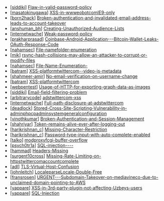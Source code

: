 * [[siddiki](https://hackerone.com/siddiki)] [Flaw-in-valid-password-policy](https://hackerone.com/reports/33331)
* [[masatokinugawa](https://hackerone.com/masatokinugawa)] [XSS-in-wwweobotcomIE9-only](https://hackerone.com/reports/37622)
* [[born2hack](https://hackerone.com/born2hack)] [Broken-authentication-and-invalidated-email-address-leads-to-account-takeover](https://hackerone.com/reports/22203)
* [[anshuman_bh](https://hackerone.com/anshuman_bh)] [Creating-Unauthorized-Audience-Lists](https://hackerone.com/reports/31188)
* [[internetwache](https://hackerone.com/internetwache)] [Weak-password-policy](https://hackerone.com/reports/28703)
* [[prakharprasad](https://hackerone.com/prakharprasad)] [Coinbase-Android-Application---Bitcoin-Wallet-Leaks-OAuth-Response-Code](https://hackerone.com/reports/5314)
* [[nahamsec](https://hackerone.com/nahamsec)] [File-namefolder-enumeration](https://hackerone.com/reports/35823)
* [[mik](https://hackerone.com/mik)] [rsync-hash-collisions-may-allow-an-attacker-to-corrupt-or-modify-files](https://hackerone.com/reports/20873)
* [[nahamsec](https://hackerone.com/nahamsec)] [File-Name-Enumeration-](https://hackerone.com/reports/33935)
* [[batram](https://hackerone.com/batram)] [XSS-platformtwittercom--video-js-metadata](https://hackerone.com/reports/29360)
* [[shahmeer-amir](https://hackerone.com/shahmeer-amir)] [No-email-verification-on-username-change](https://hackerone.com/reports/29331)
* [[batram](https://hackerone.com/batram)] [XSS-platformtwittercom](https://hackerone.com/reports/29328)
* [[webpentest](https://hackerone.com/webpentest)] [Usage-of-HTTP-for-exporting-graph-data-as-images](https://hackerone.com/reports/29288)
* [[siddiki](https://hackerone.com/siddiki)] [Email-field-filtering-problem](https://hackerone.com/reports/28632)
* [[arbitrarycode](https://hackerone.com/arbitrarycode)] [adstwittercom-xss](https://hackerone.com/reports/27511)
* [[internetwache](https://hackerone.com/internetwache)] [Full-path-disclosure-at-adstwittercom](https://hackerone.com/reports/26825)
* [[deadlock](https://hackerone.com/deadlock)] [Stored-Cross-Site-Scripting-Vulnerability-in-adminphpcpadminsystemgeneralconfiguration](https://hackerone.com/reports/26482)
* [[vinothkumar](https://hackerone.com/vinothkumar)] [Broken-Authentication-and-Session-Management](https://hackerone.com/reports/23579)
* [[shahriyar](https://hackerone.com/shahriyar)] [Token-remains-alive-ever-after-logging-out](https://hackerone.com/reports/14177)
* [[harikrishnan_c](https://hackerone.com/harikrishnan_c)] [Missing-Character-Restriction](https://hackerone.com/reports/13634)
* [[harikrishnan_c](https://hackerone.com/harikrishnan_c)] [Password-type-input-with-auto-complete-enabled](https://hackerone.com/reports/13628)
* [[talko](https://hackerone.com/talko)] [modproxyfcgi-buffer-overflow](https://hackerone.com/reports/36264)
* [[psych0tr1a](https://hackerone.com/psych0tr1a)] [SQL-injection----](https://hackerone.com/reports/9919)
* [[hammad](https://hackerone.com/hammad)] [Headers-Missing](https://hackerone.com/reports/36053)
* [[surgent10cross](https://hackerone.com/surgent10cross)] [Missing-Rate-Limiting-on-httpstwittercomaccountcomplete](https://hackerone.com/reports/27166)
* [[adl](https://hackerone.com/adl)] [TLS-Virtual-Host-Confusion](https://hackerone.com/reports/501)
* [[johnleitch](https://hackerone.com/johnleitch)] [LocaleparseLocale-Double-Free](https://hackerone.com/reports/35102)
* [[fransrosen](https://hackerone.com/fransrosen)] [URGENT---Subdomain-Takeover-on-mediavineco-due-to-unclaimed-domain-pointing-to-AWS](https://hackerone.com/reports/32825)
* [[yappare](https://hackerone.com/yappare)] [XSS-in-3rd-party-plugin-not-affecting-Uzbeys-users](https://hackerone.com/reports/23010)
* [[yappare](https://hackerone.com/yappare)] [SQL-Injection](https://hackerone.com/reports/23014)
